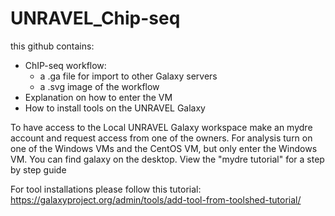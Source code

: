 # UNRAVEL_Chip-seq

this github contains: 
 * ChIP-seq workflow:
    - a .ga file for import to other Galaxy servers
    - a .svg image of the workflow 
 * Explanation on how to enter the VM
 * How to install tools on the UNRAVEL Galaxy


To have access to the Local UNRAVEL Galaxy workspace make an mydre account and request access from one of the owners. 
For analysis turn on one of the Windows VMs and the CentOS VM, but only enter the Windows VM. You can find galaxy on the desktop.
View the "mydre tutorial" for a step by step guide

For tool installations please follow this tutorial: https://galaxyproject.org/admin/tools/add-tool-from-toolshed-tutorial/


